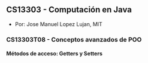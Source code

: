 ## CS13303 - Computación en Java
- Por: Jose Manuel Lopez Lujan, MIT

### CS13303T08 - Conceptos avanzados de POO 

#### Métodos de acceso: Getters y Setters

